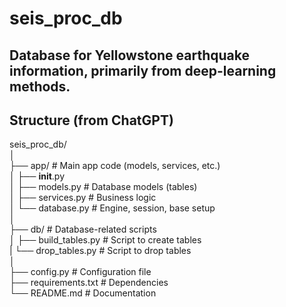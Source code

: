 # seis_proc_db

## Database for Yellowstone earthquake information, primarily from deep-learning methods.

## Structure (from ChatGPT)
seis_proc_db/  
│  
├── app/                  # Main app code (models, services, etc.)  
│   ├── __init__.py  
│   ├── models.py         # Database models (tables)  
│   ├── services.py       # Business logic  
│   └── database.py       # Engine, session, base setup  
│  
├── db/                   # Database-related scripts  
│   ├── build_tables.py   # Script to create tables  
|   └── drop_tables.py    # Script to drop tables  
│   
├── config.py             # Configuration file  
├── requirements.txt      # Dependencies  
└── README.md             # Documentation  